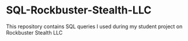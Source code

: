 # SQL-Rockbuster-Stealth-LLC
This repository contains SQL queries I used during my student project on Rockbuster Stealth LLC
